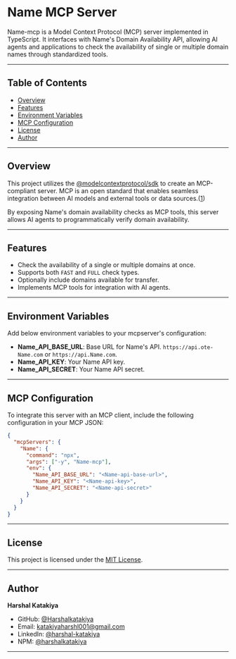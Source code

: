 # Name MCP Server

Name-mcp is a Model Context Protocol (MCP) server implemented in TypeScript. It interfaces with Name's Domain Availability API, allowing AI agents and applications to check the availability of single or multiple domain names through standardized tools.

---

## Table of Contents

- [Overview](#overview)
- [Features](#features)
- [Environment Variables](#environment-variables)
- [MCP Configuration](#mcp-configuration)
- [License](#license)
- [Author](#author)

---

## Overview

This project utilizes the [@modelcontextprotocol/sdk](https://github.com/modelcontextprotocol/typescript-sdk) to create an MCP-compliant server. MCP is an open standard that enables seamless integration between AI models and external tools or data sources.([1](https://modelcontextprotocol.io/introduction))

By exposing Name's domain availability checks as MCP tools, this server allows AI agents to programmatically verify domain availability.

---

## Features

- Check the availability of a single or multiple domains at once.
- Supports both `FAST` and `FULL` check types.
- Optionally include domains available for transfer.
- Implements MCP tools for integration with AI agents.

---

## Environment Variables

Add below environment variables to your mcpserver's configuration:

- **Name_API_BASE_URL**: Base URL for Name's API. `https://api.ote-Name.com` or `https://api.Name.com`.
- **Name_API_KEY**: Your Name API key.
- **Name_API_SECRET**: Your Name API secret.

---

## MCP Configuration

To integrate this server with an MCP client, include the following configuration in your MCP JSON:

```json
{
  "mcpServers": {
    "Name": {
      "command": "npx",
      "args": ["-y", "Name-mcp"],
      "env": {
        "Name_API_BASE_URL": "<Name-api-base-url>",
        "Name_API_KEY": "<Name-api-key>",
        "Name_API_SECRET": "<Name-api-secret>"
      }
    }
  }
}
```

---

## License

This project is licensed under the [MIT License](LICENSE).

---

## Author

**Harshal Katakiya**

- GitHub: [@Harshalkatakiya](https://github.com/Harshalkatakiya)
- Email: [katakiyaharshl001@gmail.com](mailto:katakiyaharshl001@gmail.com)
- LinkedIn: [@harshal-katakiya](https://www.linkedin.com/in/harshal-katakiya)
- NPM: [@harshalkatakiya](https://www.npmjs.com/~harshalkatakiya)

---

